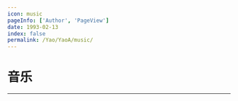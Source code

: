 ```yaml
---
icon: music
pageInfo: ['Author', 'PageView']
date: 1993-02-13
index: false
permalink: /Yao/YaoA/music/
---
```


# 音乐

<Catalog base='/Yao/YaoA/music/' />

---
